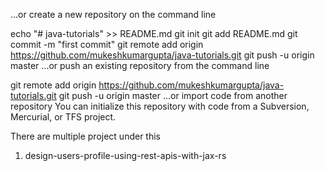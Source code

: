 …or create a new repository on the command line

echo "# java-tutorials" >> README.md
git init
git add README.md
git commit -m "first commit"
git remote add origin https://github.com/mukeshkumargupta/java-tutorials.git
git push -u origin master
…or push an existing repository from the command line

git remote add origin https://github.com/mukeshkumargupta/java-tutorials.git
git push -u origin master
…or import code from another repository
You can initialize this repository with code from a Subversion, Mercurial, or TFS project.

There are multiple project under this
1. design-users-profile-using-rest-apis-with-jax-rs
